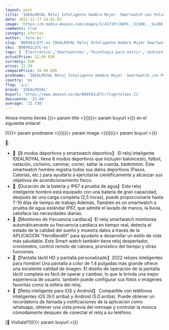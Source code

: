 ```yaml
---
layout: post
title: 'IDEALROYAL Reloj Inteligente Hombre Mujer  Smartwatch con Pulsómetro  Cronómetro  Calorías  Monitor de Sueño Podómetro  Smartwatch Hombre a Prueba de Agua Compatible con Android iOS'
date: 2022-12-17 14:01:03
image: 'https://m.media-amazon.com/images/I/4171Pcl8dFL._SL500_._SL400_.jpg'
comments: true
category: ofertas
author: 'tole.es'
slug: 'B08V81LD7C-es IDEALROYAL Reloj Inteligente Hombre Mujer Smartwatch con...'
sku: 'B08V81LD7C-es'
tags: [ 'Electrónica','Smartwatches','Tecnología para vestir','android','idealroyal','🇪🇸', ]
actualPrice: 22.09 EUR
currency: EUR
price: 22.09
comparePrice: 28.99 EUR
prodname: 'IDEALROYAL Reloj Inteligente Hombre Mujer  Smartwatch con Pulsómetro  Cronómetro  Calorías  Monitor de Sueño Podómetro  Smartwatch Hombre a Prueba de Agua Compatible con Android iOS'
country: 'es'
flag: '🇪🇸'
brand: 'IDEALROYAL'
buyurl: 'https://www.amazon.es/dp/B08V81LD7C/?tag=tolees-21'
descuento: '23.80'
average: '21.738'
---
```


Ahora mismo tienes [{{< param title >}}]({{< param buyurl >}}) en el siguiente enlace!

[![{{< param prodname >}}]({{< param image >}})]({{< param buyurl >}})

🔎:

- 🎁【8 modos deportivos y smartwatch deportivo】 El reloj inteligente IDEALROYAL tiene 8 modos deportivos que incluyen baloncesto, fútbol, natación, ciclismo, caminar, correr, saltar la cuerda, bádminton. Este smartwatch hombre registra todos sus datos deportivos (Pasos, Calorías, etc.) para ayudarlo a ejercitarse científicamente y alcanzar sus objetivos de acondicionamiento físico.
- 🎁【Duración de la batería y IP67 a prueba de agua】Este reloj inteligente hombre está equipado con una batería de gran capacidad, después de una carga completa (2,5 horas), puede proporcionarle hasta 7-10 días de tiempo de trabajo.Además, También es un smartwatch a prueba de agua estándar IP67, que admite el lavado de manos, la lluvia, satisface las necesidades diarias.
- 🎁【Monitoreo de frecuencia cardíaca】El reloj smartwatch monitorea automáticamente su frecuencia cardíaca en tiempo real, detecta el estado de la calidad del sueño y muestra datos a través de la APLICACIÓN "HeroBandIII" para ayudarlo a desarrollar un estilo de vida más saludable. Este Smart watch también tiene reloj despertador, cronómetro, control remoto de cámara, pronóstico del tiempo y otras funciones.
- 🎁【Pantalla táctil HD y pantalla personalizado】2022 relojes inteligentes para hombre! Una pantalla a color de 1.4 pulgadas más grande ofrece una excelente calidad de imagen. El diseño de operación de la pantalla táctil completa es fácil de operar y cambiar, lo que le brinda una mejor experiencia de usuario. también puede configurar sus fotos o imágenes favoritas como la esfera del reloj.
- 🎁【Reloj inteligente para iOS y Android】 Compatible con teléfonos inteligentes iOS (9.0 arriba) y Android (5.0 arriba). Puede obtener un recordatorio de llamada y notificaciones de la aplicación como whatsapp, obtener una vista previa del mensaje y controlar la música cómodamente después de conectar el reloj a su teléfono.

[🛒 Visítala!!!]({{< param buyurl >}})
